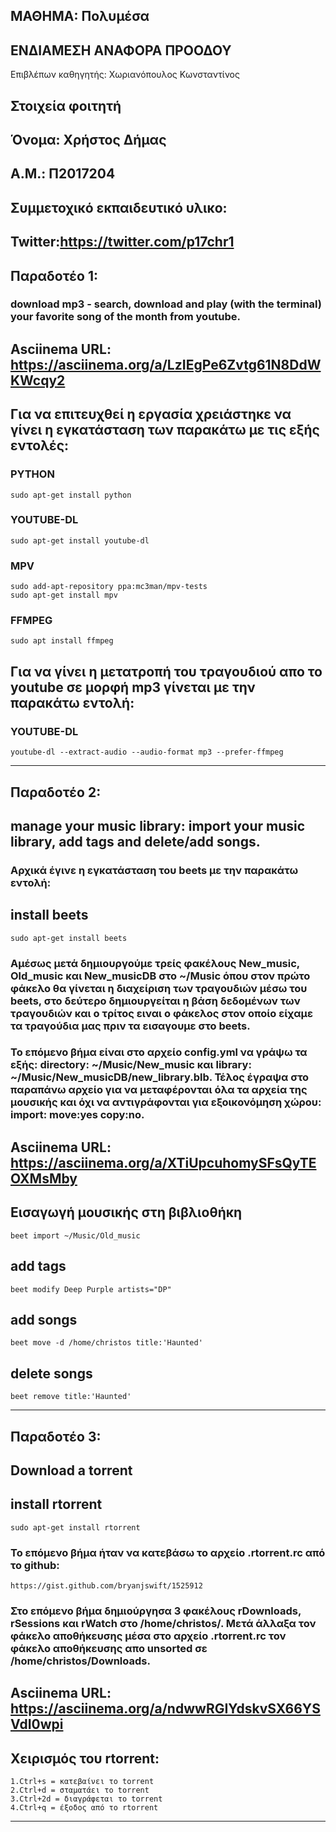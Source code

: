 ## ΜΑΘΗΜΑ: Πολυμέσα  
## ΕΝΔΙΑΜΕΣΗ ΑΝΑΦΟΡΑ ΠΡΟΟΔΟΥ

Επιβλέπων καθηγητής: Χωριανόπουλος Κωνσταντίνος
 
## Στοιχεία φοιτητή 
## Όνομα: Χρήστος Δήμας
## Α.Μ.: Π2017204

## Συμμετοχικό εκπαιδευτικό υλικο:
## Twitter:https://twitter.com/p17chr1


## Παραδοτέο 1:
### download mp3 - search, download and play (with the terminal) your favorite song of the month from youtube.


## Asciinema URL: https://asciinema.org/a/LzIEgPe6Zvtg61N8DdWKWcqy2

## Για να επιτευχθεί η εργασία χρειάστηκε να γίνει η εγκατάσταση των παρακάτω με τις εξής εντολές:

### PYTHON
 
```
sudo apt-get install python
```

### YOUTUBE-DL
 
```
sudo apt-get install youtube-dl
```

### MPV
 
```
sudo add-apt-repository ppa:mc3man/mpv-tests
sudo apt-get install mpv
```
 
### FFMPEG
 
```
sudo apt install ffmpeg
```

## Για να γίνει η μετατροπή του τραγουδιού απο το youtube σε μορφή mp3 γίνεται με την παρακάτω εντολή:

### YOUTUBE-DL
 
```
youtube-dl --extract-audio --audio-format mp3 --prefer-ffmpeg
```
---
## Παραδοτέο 2:
## manage your music library: import your music library, add tags and delete/add songs.

### Αρχικά έγινε η εγκατάσταση του beets με την παρακάτω εντολή:

## install beets
```
sudo apt-get install beets
```
### Αμέσως μετά δημιουργούμε τρείς φακέλους New_music, Old_music και New_musicDB στο ~/Music όπου στον πρώτο φάκελο θα γίνεται η διαχείριση των τραγουδιών μέσω του beets, στο δεύτερο δημιουργείται η βάση δεδομένων των τραγουδιών και ο τρίτος ειναι ο φάκελος στον οποίο είχαμε τα τραγούδια μας πριν τα εισαγουμε στο beets.

### Το επόμενο βήμα είναι στο αρχείο config.yml να γράψω τα εξής: directory: ~/Music/New_music και library: ~/Music/New_musicDB/new_library.blb. Τέλος έγραψα στο παραπάνω αρχείο για να μεταφέρονται όλα τα αρχεία της μουσικής και όχι να αντιγράφονται για εξοικονόμηση χώρου: import: move:yes copy:no.


## Asciinema URL: https://asciinema.org/a/XTiUpcuhomySFsQyTEOXMsMby


## Εισαγωγή μουσικής στη βιβλιοθήκη
```
beet import ~/Music/Old_music
```                       
## add tags
```
beet modify Deep Purple artists="DP"
```                       
## add songs
```
beet move -d /home/christos title:'Haunted'
```                       
## delete songs
```
beet remove title:'Haunted'
```   
---

## Παραδοτέο 3:
## Download a torrent


## install rtorrent
```
sudo apt-get install rtorrent
```                                             
### Το επόμενο βήμα ήταν να κατεβάσω το αρχείο .rtorrent.rc από το github:
```
https://gist.github.com/bryanjswift/1525912
```            

### Στο επόμενο βήμα δημιούργησα 3 φακέλους rDownloads, rSessions και rWatch στο /home/christos/. Μετά άλλαξα τον φάκελο αποθήκευσης μέσα στο αρχείο .rtorrent.rc τον φάκελο αποθήκευσης απο unsorted σε /home/christos/Downloads.



## Asciinema URL: https://asciinema.org/a/ndwwRGIYdskvSX66YSVdI0wpi

## Χειρισμός του rtorrent:

```
1.Ctrl+s = κατεβαίνει το torrent
2.Ctrl+d = σταματάει το torrent
3.Ctrl+2d = διαγράφεται το torrent
4.Ctrl+q = έξοδος από το rtorrent
```     
---
